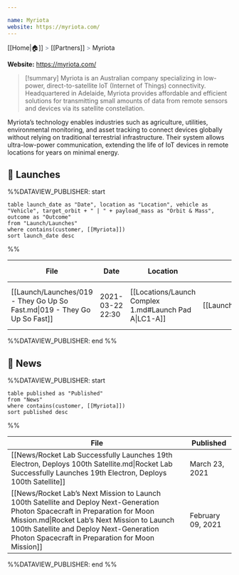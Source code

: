 ```yaml
---

name: Myriota
website: https://myriota.com/
---
```

[[Home|🏠]] <span style="color: LightSlateGray">></span> [[Partners]] <span style="color: LightSlateGray">></span> Myriota

**Website:** https://myriota.com/

>[!summary]
Myriota is an Australian company specializing in low-power, direct-to-satellite IoT (Internet of Things) connectivity. Headquartered in Adelaide, Myriota provides affordable and efficient solutions for transmitting small amounts of data from remote sensors and devices via its satellite constellation.
>
Myriota’s technology enables industries such as agriculture, utilities, environmental monitoring, and asset tracking to connect devices globally without relying on traditional terrestrial infrastructure. Their system allows ultra-low-power communication, extending the life of IoT devices in remote locations for years on minimal energy.


## 🚀 Launches

%%DATAVIEW_PUBLISHER: start
```
table launch_date as "Date", location as "Location", vehicle as "Vehicle", target_orbit + " | " + payload_mass as "Orbit & Mass", outcome as "Outcome"
from "Launch/Launches"
where contains(customer, [[Myriota]])
sort launch_date desc
```
%%

| File                                                                      | Date             | Location                                              | Vehicle                          | Orbit & Mass                        | Outcome |
| ------------------------------------------------------------------------- | ---------------- | ----------------------------------------------------- | -------------------------------- | ----------------------------------- | ------- |
| [[Launch/Launches/019 - They Go Up So Fast.md\|019 - They Go Up So Fast]] | 2021-03-22 22:30 | [[Locations/Launch Complex 1.md#Launch Pad A\|LC1-A]] | [[Launch/Electron.md\|Electron]] | 450 km and 550 km \| 45° \| Unknown | ✅       |

%%DATAVIEW_PUBLISHER: end %%

## 📰 News
%%DATAVIEW_PUBLISHER: start
```
table published as "Published"
from "News"
where contains(customer, [[Myriota]])
sort published desc
```
%%

| File                                                                                                                                                                                                                                                                           | Published         |
| ------------------------------------------------------------------------------------------------------------------------------------------------------------------------------------------------------------------------------------------------------------------------------ | ----------------- |
| [[News/Rocket Lab Successfully Launches 19th Electron, Deploys 100th Satellite.md\|Rocket Lab Successfully Launches 19th Electron, Deploys 100th Satellite]]                                                                                                                   | March 23, 2021    |
| [[News/Rocket Lab’s Next Mission to Launch 100th Satellite and Deploy Next-Generation Photon Spacecraft in Preparation for Moon Mission.md\|Rocket Lab’s Next Mission to Launch 100th Satellite and Deploy Next-Generation Photon Spacecraft in Preparation for Moon Mission]] | February 09, 2021 |

%%DATAVIEW_PUBLISHER: end %%